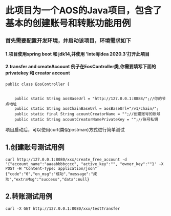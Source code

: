 # 此项目为一个AOS的Java项目，包含了基本的创建账号和转账功能用例


### 首先需要配置开发环境，并启动该项目，环境需求如下
#### 1.项目使用spring boot 和 jdk14,并使用 'IntelijIdea 2020.3'打开此项目
#### 2.transfer and createAccount 例子在EosController类,你需要填写下面的privatekey 和 creator account
```
public class EosController {


    public static String aosBaseUrl = "http://127.0.0.1:8888/";//你的节点地址
    public static String aosChainBaseUrl = aosBaseUrl+"/v1/chain/";
    public static final String acountCreatorName = "";//创建账号的账号
    public static String acountCreatorNamePrivateKey = "";//账号私钥
```

项目启动后，可以使用curl(类似postman)方式进行简单测试
## 1.创建账号测试用例
```
curl http://127.0.0.1:8080/xxx/create_free_account -d '{"account_name":"aaaabbbbcccc", "active_key":"", "owner_key":""}' -X POST -H "Content-Type: application/json"
{"code":"0","en_msg":"成功","message":"成功","extraMsg":"success","data":null}
```

## 2.转账测试用例
```
curl -X GET http://127.0.0.1:8080/xxx/testTransfer
```
